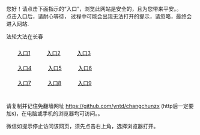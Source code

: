 您好！请点击下面指示的“入口”，浏览此网站是安全的，且为您带来平安。。 <br/>
点击入口后，请耐心等待， 过程中可能会出现无法打开的提示，请忽略，最终会进入网站. </br>

法轮大法在长春<br/>
<div style="padding:10px"><a style="margin:20px" target="_blank" href="https://devmjiqgzrxg3.cloudfront.net/2Qpsp?vvddv" id="ccLink1" rel="nofollow">入口1</a> <a target="_blank" style="margin:20px" href="https://d1pkgd05vj7oet.cloudfront.net/2Qpsp?myvwztpo" id="ccLink2" rel="nofollow">入口2</a> <a style="margin:20px" target="_blank" href="https://d2c062t6xnj0af.cloudfront.net/2Qpsp?gknuqe" id="ccLink3" rel="nofollow">入口3</a></div>

<div style="padding:10px" ><a style="margin:20px" target="_blank" href="https://devmjiqgzrxg3.cloudfront.net/2Qpsp?vvddv" id="ccLink4" rel="nofollow">入口4</a> <a style="margin:20px" href="https://d1pkgd05vj7oet.cloudfront.net/2Qpsp?myvwztpo" target="_blank" id="ccLink5" rel="nofollow">入口5</a> <a style="margin:20px" href="https://d2c062t6xnj0af.cloudfront.net/2Qpsp?gknuqe" target="_blank" id="ccLink6" rel="nofollow">入口6</a></div>

<div style="padding:10px"><a style="margin:20px" target="_blank" href="https://devmjiqgzrxg3.cloudfront.net/2Qpsp?vvddv" id="ccLink7" rel="nofollow">入口7</a> <a style="margin:20px" href="https://d1pkgd05vj7oet.cloudfront.net/2Qpsp?myvwztpo" target="_blank" id="ccLink8" rel="nofollow">入口8</a> <a style="margin:20px" target="_blank" href="https://d2c062t6xnj0af.cloudfront.net/2Qpsp?gknuqe" id="ccLink9" rel="nofollow">入口9</a></div>

<br/>



请复制并记住免翻墙网址 https://github.com/yntd/changchunzx (http后一定要加s)，在电脑或手机的浏览器均可访问。。<br/>

微信如提示停止访问该网页，须先点击右上角，选择浏览器打开。
